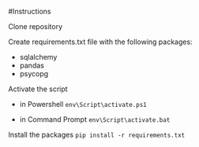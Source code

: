 #Instructions

Clone repository

Create requirements.txt file with the following packages:
- sqlalchemy
- pandas
- psycopg

Activate the script
- in Powershell
`env\Script\activate.ps1`

- in Command Prompt
`env\Script\activate.bat`


Install the packages
`pip install -r requirements.txt`